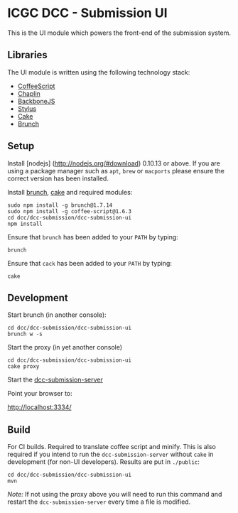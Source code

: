# ICGC DCC - Submission UI

This is the UI module which powers the front-end of the submission system.

## Libraries

The UI module is written using the following technology stack:

- [CoffeeScript](http://coffeescript.org/)
- [Chaplin](http://chaplinjs.org/)
- [BackboneJS](http://backbonejs.org/)
- [Stylus](http://stylus-lang.com/)
- [Cake](http://coffeescript.org/documentation/docs/cake.html)
- [Brunch](http://brunch.io/)

## Setup

Install [nodejs] (http://nodejs.org/#download) 0.10.13 or above. If you are using a package manager such as `apt`, `brew` or `macports` please ensure the correct version has been installed.

Install [brunch](http://brunch.io/), [cake](http://coffeescript.org/documentation/docs/cake.html) and required modules:

```shell
sudo npm install -g brunch@1.7.14 
sudo npm install -g coffee-script@1.6.3 
cd dcc/dcc-submission/dcc-submission-ui
npm install
```
	

Ensure that `brunch` has been added to your `PATH` by typing:

```shell
brunch
```
	
Ensure that `cack` has been added to your `PATH` by typing:

```shell
cake
```
	
## Development

Start brunch (in another console):

	cd dcc/dcc-submission/dcc-submission-ui
	brunch w -s

Start the proxy (in yet another console)

	cd dcc/dcc-submission/dcc-submission-ui
	cake proxy

Start the [dcc-submission-server](../dcc-submission-server/README.md)

Point your browser to:

[http://localhost:3334/](http://localhost:3334/)

	
## Build

For CI builds. Required to translate coffee script and minify. This is also required if you intend to run the `dcc-submission-server` without `cake` in development (for non-UI developers). Results are put in `./public`:

	cd dcc/dcc-submission/dcc-submission-ui
	mvn	

*Note:* If not using the proxy above you will need to run this command and restart the `dcc-submission-server` every time a file is modified. 
